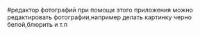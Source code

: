 #редактор фотографий
при помощи этого приложения можно редактировать фотографии,например делать картинку черно белой,блюрить и т.п
